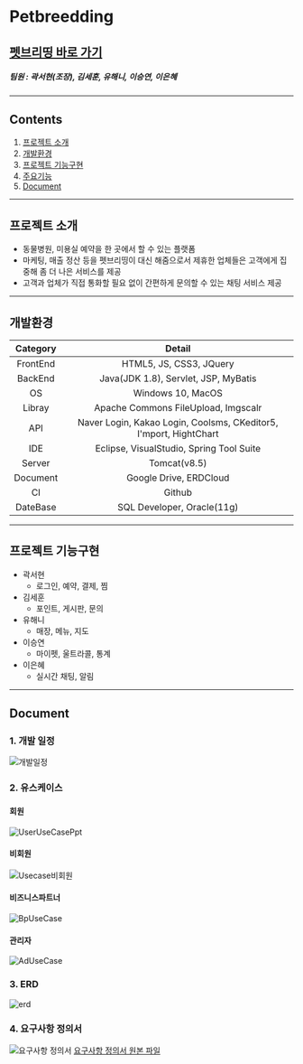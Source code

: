 # Petbreedding
## [펫브리띵 바로 가기](http://112.221.156.36:8090/petbreedding/) 
<!--
## [시연 영상 바로 보기](https://youtu.be/ZX5bDemHHXQ) 
-->
##### 팀원 : 곽서현(조장), 김세훈, 유해니, 이승연, 이은혜
---
## Contents
1. [프로젝트 소개](#프로젝트-소개)
2. [개발환경](#개발환경)
3. [프로젝트 기능구현](#프로젝트-기능구현)
4. [주요기능](#주요기능)
5. [Document](#Document)
---
## 프로젝트 소개
- 동물병원, 미용실 예약을 한 곳에서 할 수 있는 플랫폼
- 마케팅, 매출 정산 등을 펫브리띵이 대신 해줌으로서 제휴한 업체들은 고객에게 집중해 좀 더 나은 서비스를 제공
- 고객과 업체가 직접 통화할 필요 없이 간편하게 문의할 수 있는 채팅 서비스 제공
---
## 개발환경

|Category|Detail|
|:--:|:--:|
|FrontEnd|HTML5, JS, CSS3, JQuery|
|BackEnd|Java(JDK 1.8), Servlet, JSP, MyBatis|
|OS|Windows 10, MacOS|
|Libray|Apache Commons FileUpload, Imgscalr|
|API|Naver Login, Kakao Login, Coolsms, CKeditor5, I'mport, HightChart|
|IDE|Eclipse, VisualStudio, Spring Tool Suite|
|Server|Tomcat(v8.5)|
|Document|Google Drive, ERDCloud|
|CI|Github|
|DateBase|SQL Developer, Oracle(11g)|
---
## 프로젝트 기능구현
- 곽서현
  - 로그인, 예약, 결제, 찜
- 김세훈
  - 포인트, 게시판, 문의
- 유해니
  - 매장, 메뉴, 지도
- 이승연
  - 마이펫, 울트라콜, 통계
- 이은혜
  - 실시간 채팅, 알림

<!--
---
## 주요기능
**1. 메인페이지**<br>
---
<left><img src="https://user-images.githubusercontent.com/82923946/126055504-58c75312-4389-4831-97f7-ea82cc0b4b0f.gif"  width="700" height="400" /></left>
- 뉴스 플로팅 메뉴 제공(Cryptonews API 사용)
- 표, 차트로 주요 코인 실시간 조회(bithumb, upbit, Trading View API 사용)
- BTMI, BTAI 지수 조회(Highcharts API 사용)
- 커뮤니티 인기 게시글 조회
-->

---
## Document
### 1. 개발 일정
![개발일정](https://user-images.githubusercontent.com/64541839/126419285-0ef90abd-758b-4abd-a7da-9d4717d42642.png)
### 2. 유스케이스
#### 회원<br>
![UserUseCasePpt](https://user-images.githubusercontent.com/64541839/126423456-1889013a-858d-4ab1-93e4-35c0f61451fb.gif)
#### 비회원<br>
![Usecase비회원](https://user-images.githubusercontent.com/64541839/126426994-0907dfcf-e6a0-4b4f-9220-75fe83c9c2d2.png)
#### 비즈니스파트너<br>
![BpUseCase](https://user-images.githubusercontent.com/64541839/126427330-de4324d6-5818-4f3a-ba9c-339e09ef436d.gif)
#### 관리자<br>
![AdUseCase](https://user-images.githubusercontent.com/64541839/126427368-4afdc528-7b4f-4e50-8bc4-ef9f919ce794.gif)
### 3. ERD
![erd](https://user-images.githubusercontent.com/78994909/126428894-1e80a296-51e3-45d7-8422-e1d942c058ff.png)
### 4. 요구사항 정의서
![요구사항 정의서](https://user-images.githubusercontent.com/64541839/126429477-0aeed4e2-e691-467a-99cf-ceee4e11b2b9.png)
[요구사항 정의서 원본 파일](https://github.com/Claver-pickle/Petbreedding/files/6852750/default.xlsx)

